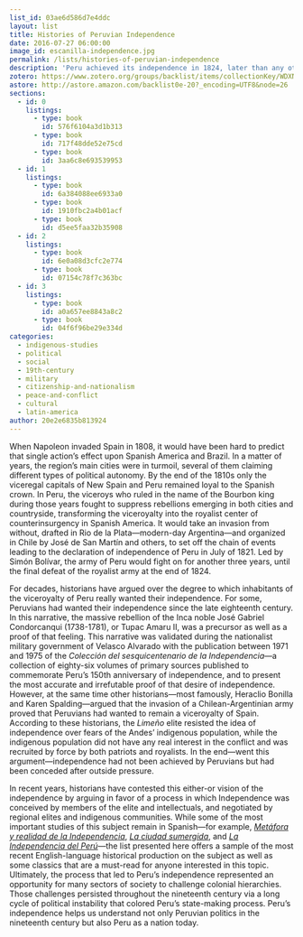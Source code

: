 ```yaml
---
list_id: 03ae6d586d7e4ddc
layout: list
title: Histories of Peruvian Independence
date: 2016-07-27 06:00:00
image_id: escanilla-independence.jpg
permalink: /lists/histories-of-peruvian-independence
description: 'Peru achieved its independence in 1824, later than any other mainland Spanish American colony and under the leadership of outsiders like José de San Martín and Simón Bolívar. For decades, historians attributed those facts to a repressive colonial society that had quashed dissent, despite massive rebellions from the mid-eighteenth century on. Since the 1970s, however, other historians have suggested that those rebellions—mostly Indian-led—terrified the country’s white elite, slowing independence’s arrival. The reality was more complex, in large part because of the indigenous Andeans who fought for both sides, for their own ideals of freedom and justice.'
zotero: https://www.zotero.org/groups/backlist/items/collectionKey/WDXNQ442
astore: http://astore.amazon.com/backlist0e-20?_encoding=UTF8&node=26
sections:
  - id: 0
    listings:
      - type: book
        id: 576f6104a3d1b313
      - type: book
        id: 717f48dde52e75cd
      - type: book
        id: 3aa6c8e693539953
  - id: 1
    listings:
      - type: book
        id: 6a384088ee6933a0
      - type: book
        id: 1910fbc2a4b01acf
      - type: book
        id: d5ee5faa32b35908
  - id: 2
    listings:
      - type: book
        id: 6e0a08d3cfc2e774
      - type: book
        id: 07154c78f7c363bc
  - id: 3
    listings:
      - type: book
        id: a0a657ee8843a8c2
      - type: book
        id: 04f6f96be29e334d
categories:
  - indigenous-studies
  - political
  - social
  - 19th-century
  - military
  - citizenship-and-nationalism
  - peace-and-conflict
  - cultural
  - latin-america
author: 20e2e6835b813924
---
```

When Napoleon invaded Spain in 1808, it would have been hard to predict that single action’s effect upon Spanish America and Brazil. In a matter of years, the region’s main cities were in turmoil, several of them claiming different types of political autonomy. By the end of the 1810s only the viceregal capitals of New Spain and Peru remained loyal to the Spanish crown. In Peru, the viceroys who ruled in the name of the Bourbon king during those years fought to suppress rebellions emerging in both cities and countryside, transforming the viceroyalty into the royalist center of counterinsurgency in Spanish America. It would take an invasion from without, drafted in Rio de la Plata—modern-day Argentina—and organized in Chile by José de San Martín and others, to set off the chain of events leading to the declaration of independence of Peru in July of 1821. Led by Simón Bolívar, the army of Peru would fight on for another three years, until the final defeat of the royalist army at the end of 1824.

For decades, historians have argued over the degree to which inhabitants of the viceroyalty of Peru really wanted their independence. For some, Peruvians had wanted their independence since the late eighteenth century. In this narrative, the massive rebellion of the Inca noble José Gabriel Condorcanqui (1738-1781), or Tupac Amaru II, was a precursor as well as a proof of that feeling. This narrative was validated during the nationalist military government of Velasco Alvarado with the publication between 1971 and 1975 of the _Colección del sesquicentenario de la Independencia_—a collection of eighty-six volumes of primary sources published to commemorate Peru’s 150th anniversary of independence, and to present the most accurate and irrefutable proof of that desire of independence. However, at the same time other historians—most famously, Heraclio Bonilla and Karen Spalding—argued that the invasion of a Chilean-Argentinian army proved that Peruvians had wanted to remain a viceroyalty of Spain. According to these historians, the _Limeño_ elite resisted the idea of independence over fears of the Andes’ indigenous population, while the indigenous population did not have any real interest in the conflict and was recruited by force by both patriots and royalists. In the end—went this argument—independence had not been achieved by Peruvians but had been conceded after outside pressure.

In recent years, historians have contested this either-or vision of the independence by arguing in favor of a process in which Independence was conceived by members of the elite and intellectuals, and negotiated by regional elites and indigenous communities. While some of the most important studies of this subject remain in Spanish—for example, [_Metáfora y realidad de la Independencia_](https://www.amazon.com/METAFORA-REALIDAD-INDEPENDENCIA-EN-PERU/dp/6034502152), [_La ciudad sumergida_](http://www.librosperuanos.com/libros/detalle/2893/La-ciudad-sumergida.-Aristocracia-y-plebe-1760-1830), and [_La Independencia del Perú_](http://www.iep.org.pe/fp_scont_1277_scont_4346.html)—the list presented here offers a sample of the most recent English-language historical production on the subject as well as some classics that are a must-read for anyone interested in this topic. Ultimately, the process that led to Peru’s independence represented an opportunity for many sectors of society to challenge colonial hierarchies. Those challenges persisted throughout the nineteenth century via a long cycle of political instability that colored Peru’s state-making process. Peru’s independence helps us understand not only Peruvian politics in the nineteenth century but also Peru as a nation today.

